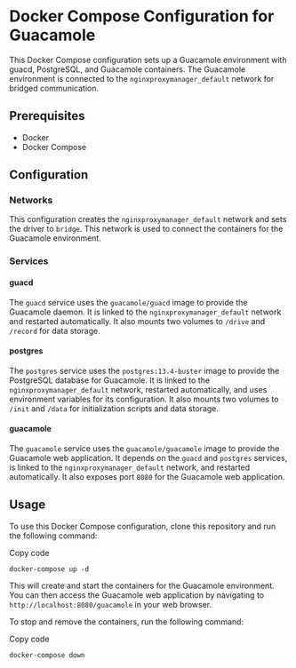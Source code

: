 # Docker Compose Configuration for Guacamole

This Docker Compose configuration sets up a Guacamole environment with guacd, PostgreSQL, and Guacamole containers. The Guacamole environment is connected to the `nginxproxymanager_default` network for bridged communication.

## Prerequisites

-   Docker
-   Docker Compose

## Configuration

### Networks

This configuration creates the `nginxproxymanager_default` network and sets the driver to `bridge`. This network is used to connect the containers for the Guacamole environment.

### Services

#### guacd

The `guacd` service uses the `guacamole/guacd` image to provide the Guacamole daemon. It is linked to the `nginxproxymanager_default` network and restarted automatically. It also mounts two volumes to `/drive` and `/record` for data storage.

#### postgres

The `postgres` service uses the `postgres:13.4-buster` image to provide the PostgreSQL database for Guacamole. It is linked to the `nginxproxymanager_default` network, restarted automatically, and uses environment variables for its configuration. It also mounts two volumes to `/init` and `/data` for initialization scripts and data storage.

#### guacamole

The `guacamole` service uses the `guacamole/guacamole` image to provide the Guacamole web application. It depends on the `guacd` and `postgres` services, is linked to the `nginxproxymanager_default` network, and restarted automatically. It also exposes port `8080` for the Guacamole web application.

## Usage

To use this Docker Compose configuration, clone this repository and run the following command:

Copy code

`docker-compose up -d`

This will create and start the containers for the Guacamole environment. You can then access the Guacamole web application by navigating to `http://localhost:8080/guacamole` in your web browser.

To stop and remove the containers, run the following command:

Copy code

`docker-compose down`